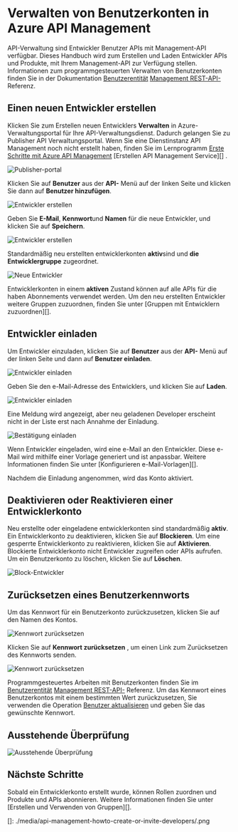 <properties 
    pageTitle="Wie verwalten Sie Benutzerkonten in Azure API Management | Microsoft Azure" 
    description="Informationen Sie zum Erstellen und Laden in Azure API Management" 
    services="api-management" 
    documentationCenter="" 
    authors="steved0x" 
    manager="erikre" 
    editor=""/>

<tags 
    ms.service="api-management" 
    ms.workload="mobile" 
    ms.tgt_pltfrm="na" 
    ms.devlang="na" 
    ms.topic="article" 
    ms.date="10/25/2016" 
    ms.author="sdanie"/>

# <a name="how-to-manage-user-accounts-in-azure-api-management"></a>Verwalten von Benutzerkonten in Azure API Management

API-Verwaltung sind Entwickler Benutzer APIs mit Management-API verfügbar. Dieses Handbuch wird zum Erstellen und Laden Entwickler APIs und Produkte, mit Ihrem Management-API zur Verfügung stellen. Informationen zum programmgesteuerten Verwalten von Benutzerkonten finden Sie in der Dokumentation [Benutzerentität](https://msdn.microsoft.com/library/azure/dn776330.aspx) [Management REST-API-](https://msdn.microsoft.com/library/azure/dn776326.aspx) Referenz.

## <a name="create-developer"> </a>Einen neuen Entwickler erstellen

Klicken Sie zum Erstellen neuen Entwicklers **Verwalten** in Azure-Verwaltungsportal für Ihre API-Verwaltungsdienst. Dadurch gelangen Sie zu Publisher API Verwaltungsportal. Wenn Sie eine Dienstinstanz API Management noch nicht erstellt haben, finden Sie im Lernprogramm [Erste Schritte mit Azure API Management][] [Erstellen API Management Service][] .

![Publisher-portal][api-management-management-console]

Klicken Sie auf **Benutzer** aus der **API-** Menü auf der linken Seite und klicken Sie dann auf **Benutzer hinzufügen**.

![Entwickler erstellen][api-management-create-developer]

Geben Sie **E-Mail**, **Kennwort**und **Namen** für die neue Entwickler, und klicken Sie auf **Speichern**.

![Entwickler erstellen][api-management-add-new-user]

Standardmäßig neu erstellten entwicklerkonten **aktiv**sind und **die Entwicklergruppe** zugeordnet.

![Neue Entwickler][api-management-new-developer]

Entwicklerkonten in einem **aktiven** Zustand können auf alle APIs für die haben Abonnements verwendet werden. Um den neu erstellten Entwickler weitere Gruppen zuzuordnen, finden Sie unter [Gruppen mit Entwicklern zuzuordnen][].

## <a name="invite-developer"> </a>Entwickler einladen

Um Entwickler einzuladen, klicken Sie auf **Benutzer** aus der **API-** Menü auf der linken Seite und dann auf **Benutzer einladen**.

![Entwickler einladen][api-management-invite-developer]

Geben Sie den e-Mail-Adresse des Entwicklers, und klicken Sie auf **Laden**.

![Entwickler einladen][api-management-invite-developer-window]

Eine Meldung wird angezeigt, aber neu geladenen Developer erscheint nicht in der Liste erst nach Annahme der Einladung. 

![Bestätigung einladen][api-management-invite-developer-confirmation]

Wenn Entwickler eingeladen, wird eine e-Mail an den Entwickler. Diese e-Mail wird mithilfe einer Vorlage generiert und ist anpassbar. Weitere Informationen finden Sie unter [Konfigurieren e-Mail-Vorlagen][].

Nachdem die Einladung angenommen, wird das Konto aktiviert.

## <a name="block-developer"></a> Deaktivieren oder Reaktivieren einer Entwicklerkonto

Neu erstellte oder eingeladene entwicklerkonten sind standardmäßig **aktiv**. Ein Entwicklerkonto zu deaktivieren, klicken Sie auf **Blockieren**. Um eine gesperrte Entwicklerkonto zu reaktivieren, klicken Sie auf **Aktivieren**. Blockierte Entwicklerkonto nicht Entwickler zugreifen oder APIs aufrufen. Um ein Benutzerkonto zu löschen, klicken Sie auf **Löschen**.

![Block-Entwickler][api-management-new-developer]

## <a name="reset-a-user-password"></a>Zurücksetzen eines Benutzerkennworts

Um das Kennwort für ein Benutzerkonto zurückzusetzen, klicken Sie auf den Namen des Kontos.

![Kennwort zurücksetzen][api-management-view-developer]

Klicken Sie auf **Kennwort zurücksetzen** , um einen Link zum Zurücksetzen des Kennworts senden.

![Kennwort zurücksetzen][api-management-reset-password]

Programmgesteuertes Arbeiten mit Benutzerkonten finden Sie im [Benutzerentität](https://msdn.microsoft.com/library/azure/dn776330.aspx) [Management REST-API-](https://msdn.microsoft.com/library/azure/dn776326.aspx) Referenz. Um das Kennwort eines Benutzerkontos mit einem bestimmten Wert zurückzusetzen, Sie verwenden die Operation [Benutzer aktualisieren](https://msdn.microsoft.com/library/azure/dn776330.aspx#UpdateUser) und geben Sie das gewünschte Kennwort.

## <a name="pending-verification"></a>Ausstehende Überprüfung

![Ausstehende Überprüfung][api-management-pending-verification]

## <a name="next-steps"> </a>Nächste Schritte

Sobald ein Entwicklerkonto erstellt wurde, können Rollen zuordnen und Produkte und APIs abonnieren. Weitere Informationen finden Sie unter [Erstellen und Verwenden von Gruppen][].


[api-management-management-console]: ./media/api-management-howto-create-or-invite-developers/api-management-management-console.png
[api-management-add-new-user]: ./media/api-management-howto-create-or-invite-developers/api-management-add-new-user.png
[api-management-create-developer]: ./media/api-management-howto-create-or-invite-developers/api-management-create-developer.png
[api-management-invite-developer]: ./media/api-management-howto-create-or-invite-developers/api-management-invite-developer.png
[api-management-new-developer]: ./media/api-management-howto-create-or-invite-developers/api-management-new-developer.png
[api-management-invite-developer-window]: ./media/api-management-howto-create-or-invite-developers/api-management-invite-developer-window.png
[api-management-invite-developer-confirmation]: ./media/api-management-howto-create-or-invite-developers/api-management-invite-developer-confirmation.png
[api-management-pending-verification]: ./media/api-management-howto-create-or-invite-developers/api-management-pending-verification.png
[api-management-view-developer]: ./media/api-management-howto-create-or-invite-developers/api-management-view-developer.png
[api-management-reset-password]: ./media/api-management-howto-create-or-invite-developers/api-management-reset-password.png
[]: ./media/api-management-howto-create-or-invite-developers/.png



[Create a new developer]: #create-developer
[Invite a developer]: #invite-developer
[Deactivate or reactivate a developer account]: #block-developer
[Next steps]: #next-steps
[Zum Erstellen und Verwenden von Gruppen]: api-management-howto-create-groups.md
[Zuordnen von Gruppen zu Entwickler]: api-management-howto-create-groups.md#associate-group-developer

[Erste Schritte mit Azure API Management]: api-management-get-started.md
[Erstellen Sie eine Instanz der API Management service]: api-management-get-started.md#create-service-instance
[Konfigurieren Sie e-Mail-Vorlagen]: api-management-howto-configure-notifications.md#email-templates